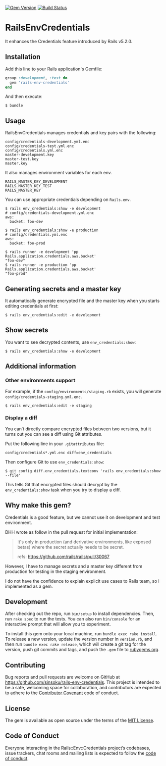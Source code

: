 [![Gem Version](https://badge.fury.io/rb/rails-env-credentials.svg)](https://badge.fury.io/rb/rails-env-credentials)
[![Build Status](https://travis-ci.org/sinsoku/rails-env-credentials.svg?branch=master)](https://travis-ci.org/sinsoku/rails-env-credentials)

# RailsEnvCredentials

It enhances the Credentials feature introduced by Rails v5.2.0.

## Installation

Add this line to your Rails application's Gemfile:

```ruby
group :development, :test do
  gem 'rails-env-credentials'
end
```

And then execute:

```
$ bundle
```

## Usage

RailsEnvCredentials manages credentials and key pairs with the following:

```
config/credentials-development.yml.enc
config/credentials-test.yml.enc
config/credentials.yml.enc
master-development.key
master-test.key
master.key
```

It also manages environment variables for each env.

```
RAILS_MASTER_KEY_DEVELOPMENT
RAILS_MASTER_KEY_TEST
RAILS_MASTER_KEY
```

You can use appropriate credentials depending on `Rails.env`.

```console
$ rails env_credentials:show -e development
# config/credentials-development.yml.enc
aws:
  bucket: foo-dev

$ rails env_credentials:show -e production
# config/credentials.yml.enc
aws:
  bucket: foo-prod

$ rails runner -e development 'pp Rails.application.credentials.aws.bucket'
"foo-dev"
$ rails runner -e production 'pp Rails.application.credentials.aws.bucket'
"foo-prod"
```

## Generating secrets and a master key

It automatically generate encrypted file and the master key when you starts editing credentials at first:

```
$ rails env_credentials:edit -e development
```

## Show secrets

You want to see decrypted contents, use `env_credentials:show`:

```
$ rails env_credentials:show -e development
```

## Additional information

### Other environments support

For example, if the `config/environments/staging.rb` exists, you will generate `config/credentials-staging.yml.enc`.

```
$ rails env_credentials:edit -e staging
```

### Display a diff

You can’t directly compare encrypted files between two versions, but it turns out you can see a diff using Git attributes.

Put the following line in your `.gitattributes` file:

```
config/credentials*.yml.enc diff=env_credentials
```

Then configure Git to use `env_credentials:show`:

```
$ git config diff.env_credentials.textconv 'rails env_credentials:show --file'
```

This tells Git that encrypted files should decrypt by the `env_credentials:show` task when you try to display a diff.

## Why make this gem?

Credentials is a good feature, but we cannot use it on development and test environment.

DHH wrote as follow in the pull request for initial implementation:

> It's only in production (and derivative environments, like exposed betas) where the secret actually needs to be secret.
>
> refs: https://github.com/rails/rails/pull/30067

However, I have to manage secrets and a master key different from production for testing in the staging environment.

I do not have the confidence to explain explicit use cases to Rails team, so I implemented as a gem.

## Development

After checking out the repo, run `bin/setup` to install dependencies. Then, run `rake spec` to run the tests. You can also run `bin/console` for an interactive prompt that will allow you to experiment.

To install this gem onto your local machine, run `bundle exec rake install`. To release a new version, update the version number in `version.rb`, and then run `bundle exec rake release`, which will create a git tag for the version, push git commits and tags, and push the `.gem` file to [rubygems.org](https://rubygems.org).

## Contributing

Bug reports and pull requests are welcome on GitHub at https://github.com/sinsoku/rails-env-credentials. This project is intended to be a safe, welcoming space for collaboration, and contributors are expected to adhere to the [Contributor Covenant](http://contributor-covenant.org) code of conduct.

## License

The gem is available as open source under the terms of the [MIT License](https://opensource.org/licenses/MIT).

## Code of Conduct

Everyone interacting in the Rails::Env::Credentials project’s codebases, issue trackers, chat rooms and mailing lists is expected to follow the [code of conduct](https://github.com/sinsoku/rails-env-credentials/blob/master/CODE_OF_CONDUCT.md).
